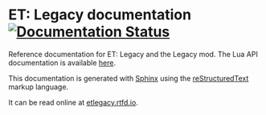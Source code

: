 # ET: Legacy documentation [![Documentation Status](https://readthedocs.org/projects/etlegacy/badge/?version=latest)](http://etlegacy.readthedocs.io/en/latest/?badge=latest)

Reference documentation for ET: Legacy and the Legacy mod. The Lua API documentation is available [here](https://github.com/etlegacy/lua_apidoc).

This documentation is generated with [Sphinx](http://www.sphinx-doc.org/) using the [reStructuredText](http://www.sphinx-doc.org/en/stable/rest.html) markup language.

It can be read online at [etlegacy.rtfd.io](http://etlegacy.rtfd.io).
